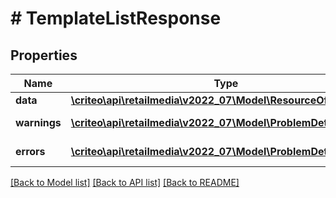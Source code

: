 # # TemplateListResponse

## Properties

Name | Type | Description | Notes
------------ | ------------- | ------------- | -------------
**data** | [**\criteo\api\retailmedia\v2022_07\Model\ResourceOfTemplate[]**](ResourceOfTemplate.md) |  | [optional]
**warnings** | [**\criteo\api\retailmedia\v2022_07\Model\ProblemDetails[]**](ProblemDetails.md) |  | [optional] [readonly]
**errors** | [**\criteo\api\retailmedia\v2022_07\Model\ProblemDetails[]**](ProblemDetails.md) |  | [optional] [readonly]

[[Back to Model list]](../../README.md#models) [[Back to API list]](../../README.md#endpoints) [[Back to README]](../../README.md)
